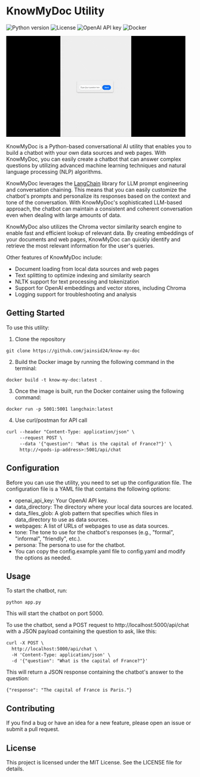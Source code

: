 # KnowMyDoc Utility

![Python version](https://img.shields.io/badge/python-3.7%20%7C%203.8%20%7C%203.9-blue?style=flat-square)
![License](https://img.shields.io/badge/license-MIT-green?style=flat-square)
![OpenAI API key](https://img.shields.io/badge/OpenAI%20API%20key-required-red?style=flat-square)
![Docker](https://img.shields.io/badge/docker-available-blue?style=flat-square)

![Animated GIF](chat.gif)

KnowMyDoc is a Python-based conversational AI utility that enables you to build a chatbot with your own data sources and web pages. With KnowMyDoc, you can easily create a chatbot that can answer complex questions by utilizing advanced machine learning techniques and natural language processing (NLP) algorithms.

KnowMyDoc leverages the [LangChain](https://github.com/hwchase17/langchain) library for LLM prompt engineering and conversation chaining. This means that you can easily customize the chatbot's prompts and personalize its responses based on the context and tone of the conversation. With KnowMyDoc's sophisticated LLM-based approach, the chatbot can maintain a consistent and coherent conversation even when dealing with large amounts of data.

KnowMyDoc also utilizes the Chroma vector similarity search engine to enable fast and efficient lookup of relevant data. By creating embeddings of your documents and web pages, KnowMyDoc can quickly identify and retrieve the most relevant information for the user's queries.

Other features of KnowMyDoc include:

* Document loading from local data sources and web pages
* Text splitting to optimize indexing and similarity search
* NLTK support for text processing and tokenization
* Support for OpenAI embeddings and vector stores, including Chroma
* Logging support for troubleshooting and analysis

## Getting Started
To use this utility:
1. Clone the repository
```
git clone https://github.com/jainsid24/know-my-doc
```
2. Build the Docker image by running the following command in the terminal:
```
docker build -t know-my-doc:latest .
```
3. Once the image is built, run the Docker container using the following command:
```
docker run -p 5001:5001 langchain:latest
```
4. Use curl/postman for API call
```
curl --header "Content-Type: application/json" \
     --request POST \
     --data '{"question": "What is the capital of France?"}' \
     http://<pods-ip-address>:5001/api/chat
```

## Configuration

Before you can use the utility, you need to set up the configuration file. The configuration file is a YAML file that contains the following options:

* openai_api_key: Your OpenAI API key.
* data_directory: The directory where your local data sources are located.
* data_files_glob: A glob pattern that specifies which files in data_directory to use as data sources.
* webpages: A list of URLs of webpages to use as data sources.
* tone: The tone to use for the chatbot's responses (e.g., "formal", "informal", "friendly", etc.).
* persona: The persona to use for the chatbot.
* You can copy the config.example.yaml file to config.yaml and modify the options as needed.

## Usage

To start the chatbot, run:

```
python app.py
```

This will start the chatbot on port 5000.

To use the chatbot, send a POST request to http://localhost:5000/api/chat with a JSON payload containing the question to ask, like this:

```
curl -X POST \
  http://localhost:5000/api/chat \
  -H 'Content-Type: application/json' \
  -d '{"question": "What is the capital of France?"}'
```

This will return a JSON response containing the chatbot's answer to the question:

```
{"response": "The capital of France is Paris."}
```

## Contributing

If you find a bug or have an idea for a new feature, please open an issue or submit a pull request.

## License

This project is licensed under the MIT License. See the LICENSE file for details.
